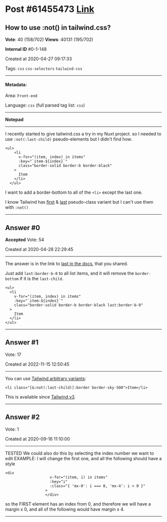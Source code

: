 
# Post \#61455473 [Link](https://stackoverflow.com/questions/61455473/)

## How to use :not() in tailwind.css?

**Vote**: 40 (158/702) **Views**: 40131 (195/702) 

**Internal ID** \#0-1-148

Created at 2020-04-27 09:17:33

Tags: `css` `css-selectors` `tailwind-css`

----------

#### Metadata:

Area: `Front-end`

Language: `css` (full parsed tag list: `css`)

----------

**Notepad**


----------

I recently started to give tailwind.css a try in my Nuxt project. so I needed to use `:not(:last-child)` pseudo-elements but I didn't find how.

```
<ul>
    <li
      v-for="(item, index) in items"
      :key="`item-${index}`"
      class="border-solid border-b border-black"
    >
      Item
    </li>
  </ul>
```


I want to add a border-bottom to all of the `<li>` except the last one.

I know Tailwind has [first](https://tailwindcss.com/docs/pseudo-class-variants/#first-child-v1-1-0) & [last](https://tailwindcss.com/docs/pseudo-class-variants/#last-child-v1-1-0) pseudo-class variant but I can't use them with `:not()`


----------
        
## Answer \#0

**Accepted** Vote: 54

Created at 2020-04-28 22:29:45

------------

The answer is in the link to [last in the docs](https://tailwindcss.com/docs/pseudo-class-variants#last-child-v1-1-0), that you shared.

Just add `last:border-b-0` to all list items, and it will remove the `border-bottom` if it is the `last-child`.

```
<ul>
  <li
    v-for="(item, index) in items"
    :key="`item-${index}`"
    class="border-solid border-b border-black last:border-b-0"
  >
    Item
  </li>
</ul>
```



------------
    
    
## Answer \#1

 Vote: 17

Created at 2022-11-15 12:50:45

------------

You can use [Tailwind arbitrary variants](https://tailwindcss.com/docs/adding-custom-styles#arbitrary-variants):
```
<li class="[&:not(:last-child)]:border border-sky-500">Item</li>
```

This is available since [Tailwind v3](https://tailwindcss.com/blog/tailwindcss-v3).


------------
    
    
## Answer \#2

 Vote: 1

Created at 2020-09-16 11:10:00

------------

TESTED
We could also do this by selecting the index number we want to edit
EXAMPLE: I will change the first one, and all the following should have a style
```
<div
                    v-for="(item, i) in items"
                    :key="i"
                    :class="{ 'mx-0': i === 0, 'mx-4': i > 0 }"
                  >
                  </div>
```

so the FIRST element has an index from 0, and therefore we will have a margin x 0,
and all of the following would have margin x 4.


------------
    
    